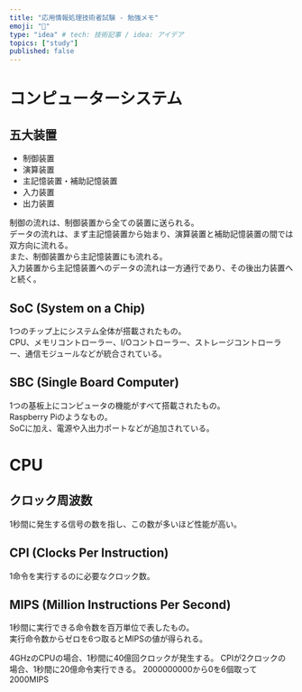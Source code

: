 ```yaml
---
title: "応用情報処理技術者試験 - 勉強メモ"
emoji: "📝"
type: "idea" # tech: 技術記事 / idea: アイデア
topics: ["study"]
published: false
---
```


# コンピューターシステム

## 五大装置

- 制御装置  
- 演算装置  
- 主記憶装置・補助記憶装置  
- 入力装置  
- 出力装置  

制御の流れは、制御装置から全ての装置に送られる。  
データの流れは、まず主記憶装置から始まり、演算装置と補助記憶装置の間では双方向に流れる。  
また、制御装置から主記憶装置にも流れる。  
入力装置から主記憶装置へのデータの流れは一方通行であり、その後出力装置へと続く。  

## SoC (System on a Chip)

1つのチップ上にシステム全体が搭載されたもの。  
CPU、メモリコントローラー、I/Oコントローラー、ストレージコントローラー、通信モジュールなどが統合されている。  

## SBC (Single Board Computer)

1つの基板上にコンピュータの機能がすべて搭載されたもの。  
Raspberry Piのようなもの。  
SoCに加え、電源や入出力ポートなどが追加されている。  

# CPU

## クロック周波数

1秒間に発生する信号の数を指し、この数が多いほど性能が高い。  

## CPI (Clocks Per Instruction)

1命令を実行するのに必要なクロック数。  

## MIPS (Million Instructions Per Second)

1秒間に実行できる命令数を百万単位で表したもの。  
実行命令数からゼロを6つ取るとMIPSの値が得られる。  

4GHzのCPUの場合、1秒間に40億回クロックが発生する。
CPIが2クロックの場合、1秒間に20億命令実行できる。
2000000000から0を6個取って2000MIPS

